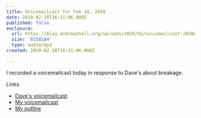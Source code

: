 ```yaml
---
title: Voicemailcast for Feb 18, 2020
date: 2020-02-18T16:11:06.000Z
published: false
enclosure:
  url: https://blog.andrewshell.org/uploads/2020/02/voicemailcast-20200218.mp3
  size: '8158184'
  type: audio/mp3
created: 2020-02-18T16:11:06.000Z

---
```


I recorded a voicemailcast today in response to Dave's about breakage.

Links

* [Dave's voicemailcast](http://scripting.com/2020/02/16.html#a180941)
* [My voicemailcast](/uploads/2020/02/voicemailcast-20200218.mp3)
* [My outline](http://instantoutliner.com/hv)

